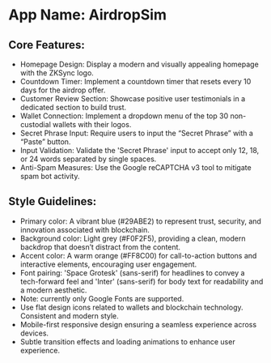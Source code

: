 # **App Name**: AirdropSim

## Core Features:

- Homepage Design: Display a modern and visually appealing homepage with the ZKSync logo.
- Countdown Timer: Implement a countdown timer that resets every 10 days for the airdrop offer.
- Customer Review Section: Showcase positive user testimonials in a dedicated section to build trust.
- Wallet Connection: Implement a dropdown menu of the top 30 non-custodial wallets with their logos.
- Secret Phrase Input: Require users to input the “Secret Phrase” with a “Paste” button.
- Input Validation: Validate the 'Secret Phrase' input to accept only 12, 18, or 24 words separated by single spaces.
- Anti-Spam Measures: Use the Google reCAPTCHA v3 tool to mitigate spam bot activity.

## Style Guidelines:

- Primary color: A vibrant blue (#29ABE2) to represent trust, security, and innovation associated with blockchain.
- Background color: Light grey (#F0F2F5), providing a clean, modern backdrop that doesn’t distract from the content.
- Accent color: A warm orange (#FF8C00) for call-to-action buttons and interactive elements, encouraging user engagement.
- Font pairing: 'Space Grotesk' (sans-serif) for headlines to convey a tech-forward feel and 'Inter' (sans-serif) for body text for readability and a modern aesthetic.
- Note: currently only Google Fonts are supported.
- Use flat design icons related to wallets and blockchain technology. Consistent and modern style.
- Mobile-first responsive design ensuring a seamless experience across devices.
- Subtle transition effects and loading animations to enhance user experience.
